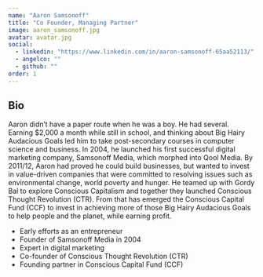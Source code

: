 ```yaml
---
name: "Aaron Samsonoff"
title: "Co Founder, Managing Partner"
image: aaron_samsonoff.jpg
avatar: avatar.jpg
social:
  - linkedin: "https://www.linkedin.com/in/aaron-samsonoff-65aa52113/"
  - angelco: ""
  - github: ""
order: 1
---
```


## Bio

Aaron didn’t have a paper route when he was a boy. He had several. Earning $2,000 a month while still in school, and thinking about Big Hairy Audacious Goals led him to take post-secondary courses in computer science and business. In 2004, he launched his first successful digital marketing company, Samsonoff Media, which morphed into Qool Media. By 2011/12, Aaron had proved he could build businesses, but wanted to invest in value-driven companies that were committed to resolving issues such as environmental change, world poverty and hunger. He teamed up with Gordy Bal to explore Conscious Capitalism and together they launched Conscious Thought Revolution (CTR). From that has emerged the Conscious Capital Fund (CCF) to invest in achieving more of those Big Hairy Audacious Goals to help people and the planet, while earning profit.

- Early efforts as an entrepreneur
- Founder of Samsonoff Media in 2004
- Expert in digital marketing
- Co-founder of Conscious Thought Revolution (CTR)
- Founding partner in Conscious Capital Fund (CCF)
